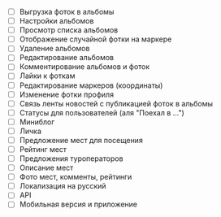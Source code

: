 - [ ] Выгрузка фоток в альбомы 
- [ ] Настройки альбомов
- [ ] Просмотр списка альбомов
- [ ] Отображение случайной фотки на маркере
- [ ] Удаление альбомов
- [ ] Редактирование альбомов
- [ ] Комментирование альбомов и фоток
- [ ] Лайки к фоткам
- [ ] Редактирование маркеров (координаты)
- [ ] Изменение фотки профиля
- [ ] Связь ленты новостей с публикацией фоток в альбомы
- [ ] Статусы для пользователей (аля "Поехал в ...")
- [ ] Миниблог
- [ ] Личка
- [ ] Предложение мест для посещения
- [ ] Рейтинг мест
- [ ] Предложения туроператоров
- [ ] Описание мест
- [ ] Фото мест, комменты, рейтинги
- [ ] Локализация на русский
- [ ] API
- [ ] Мобильная версия и приложение
